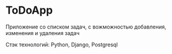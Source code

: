 # ToDoApp
Приложение со списком задач, с вожможностью добавления, изменения и удаления задач

Стэк технологий: Python, Django, Postgresql
